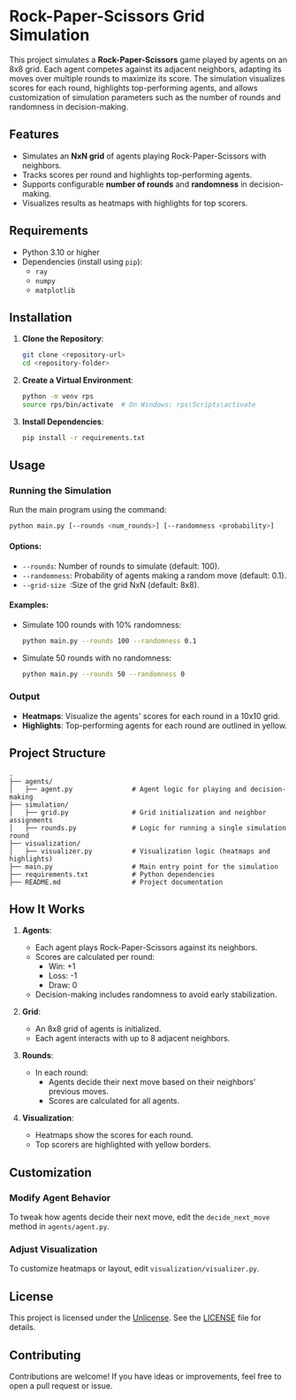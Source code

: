 
# Rock-Paper-Scissors Grid Simulation

This project simulates a **Rock-Paper-Scissors** game played by agents on an 8x8 grid. Each agent competes against its adjacent neighbors, adapting its moves over multiple rounds to maximize its score. The simulation visualizes scores for each round, highlights top-performing agents, and allows customization of simulation parameters such as the number of rounds and randomness in decision-making.

## Features

- Simulates an **NxN grid** of agents playing Rock-Paper-Scissors with neighbors.
- Tracks scores per round and highlights top-performing agents.
- Supports configurable **number of rounds** and **randomness** in decision-making.
- Visualizes results as heatmaps with highlights for top scorers.

## Requirements

- Python 3.10 or higher
- Dependencies (install using `pip`):
  - `ray`
  - `numpy`
  - `matplotlib`

## Installation

1. **Clone the Repository**:
   ```bash
   git clone <repository-url>
   cd <repository-folder>
   ```

2. **Create a Virtual Environment**:
   ```bash
   python -m venv rps
   source rps/bin/activate  # On Windows: rps\Scripts\activate
   ```

3. **Install Dependencies**:
   ```bash
   pip install -r requirements.txt
   ```

## Usage

### Running the Simulation

Run the main program using the command:
```bash
python main.py [--rounds <num_rounds>] [--randomness <probability>]
```

#### Options:
- `--rounds`: Number of rounds to simulate (default: 100).
- `--randomness`: Probability of agents making a random move (default: 0.1).
- `--grid-size `:Size of the grid NxN (default: 8x8).

#### Examples:
- Simulate 100 rounds with 10% randomness:
  ```bash
  python main.py --rounds 100 --randomness 0.1
  ```
- Simulate 50 rounds with no randomness:
  ```bash
  python main.py --rounds 50 --randomness 0
  ```

### Output

- **Heatmaps**: Visualize the agents' scores for each round in a 10x10 grid.
- **Highlights**: Top-performing agents for each round are outlined in yellow.

## Project Structure

```
.
├── agents/
│   ├── agent.py               # Agent logic for playing and decision-making
├── simulation/
│   ├── grid.py                # Grid initialization and neighbor assignments
│   ├── rounds.py              # Logic for running a single simulation round
├── visualization/
│   ├── visualizer.py          # Visualization logic (heatmaps and highlights)
├── main.py                    # Main entry point for the simulation
├── requirements.txt           # Python dependencies
├── README.md                  # Project documentation
```

## How It Works

1. **Agents**:
   - Each agent plays Rock-Paper-Scissors against its neighbors.
   - Scores are calculated per round:
     - Win: +1
     - Loss: -1
     - Draw: 0
   - Decision-making includes randomness to avoid early stabilization.

2. **Grid**:
   - An 8x8 grid of agents is initialized.
   - Each agent interacts with up to 8 adjacent neighbors.

3. **Rounds**:
   - In each round:
     - Agents decide their next move based on their neighbors' previous moves.
     - Scores are calculated for all agents.

4. **Visualization**:
   - Heatmaps show the scores for each round.
   - Top scorers are highlighted with yellow borders.

## Customization

### Modify Agent Behavior
To tweak how agents decide their next move, edit the `decide_next_move` method in `agents/agent.py`.

### Adjust Visualization
To customize heatmaps or layout, edit `visualization/visualizer.py`.

## License

This project is licensed under the [Unlicense](https://unlicense.org/). See the [LICENSE](LICENSE) file for details.

## Contributing

Contributions are welcome! If you have ideas or improvements, feel free to open a pull request or issue.
